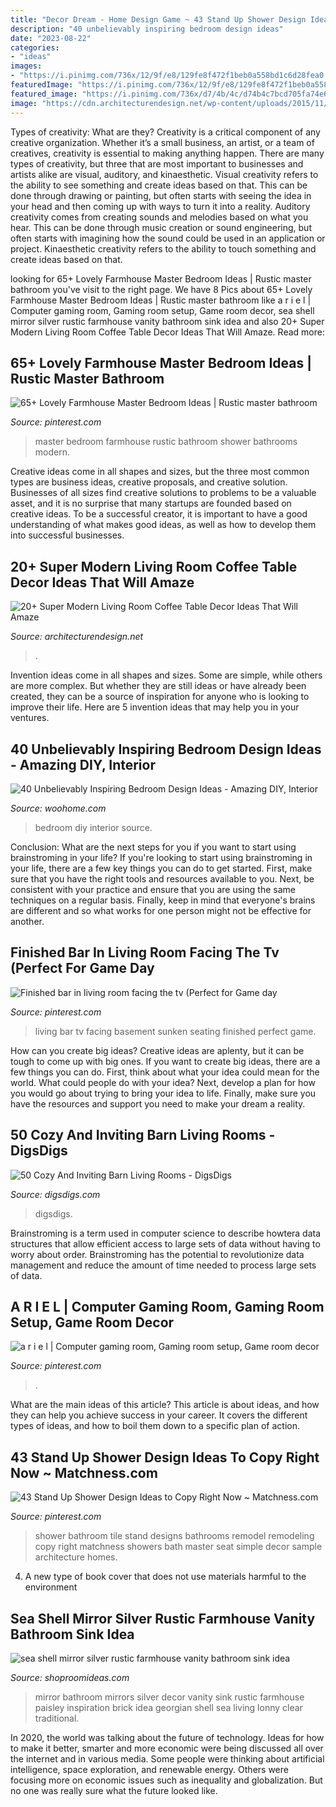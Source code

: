```yaml
---
title: "Decor Dream - Home Design Game ~ 43 Stand Up Shower Design Ideas To Copy Right Now ~ Matchness.com"
description: "40 unbelievably inspiring bedroom design ideas"
date: "2023-08-22"
categories:
- "ideas"
images:
- "https://i.pinimg.com/736x/12/9f/e8/129fe8f472f1beb0a558bd1c6d28fea0.jpg"
featuredImage: "https://i.pinimg.com/736x/12/9f/e8/129fe8f472f1beb0a558bd1c6d28fea0.jpg"
featured_image: "https://i.pinimg.com/736x/d7/4b/4c/d74b4c7bcd705fa74e60cf7847715fa6--basement-ideas-living-rooms.jpg"
image: "https://cdn.architecturendesign.net/wp-content/uploads/2015/11/AD-21-bottle-vase-coffee-table-decor.jpg"
---
```



Types of creativity: What are they?
Creativity is a critical component of any creative organization. Whether it’s a small business, an artist, or a team of creatives, creativity is essential to making anything happen. There are many types of creativity, but three that are most important to businesses and artists alike are visual, auditory, and kinaesthetic. 
Visual creativity refers to the ability to see something and create ideas based on that. This can be done through drawing or painting, but often starts with seeing the idea in your head and then coming up with ways to turn it into a reality. Auditory creativity comes from creating sounds and melodies based on what you hear. This can be done through music creation or sound engineering, but often starts with imagining how the sound could be used in an application or project. Kinaesthetic creativity refers to the ability to touch something and create ideas based on that.

	

		
looking for 65+ Lovely Farmhouse Master Bedroom Ideas | Rustic master bathroom you've visit to the right page. We have 8 Pics about 65+ Lovely Farmhouse Master Bedroom Ideas | Rustic master bathroom like a r i e l | Computer gaming room, Gaming room setup, Game room decor, sea shell mirror silver rustic farmhouse vanity bathroom sink idea and also 20+ Super Modern Living Room Coffee Table Decor Ideas That Will Amaze. Read more:
		
    
## 65+ Lovely Farmhouse Master Bedroom Ideas | Rustic Master Bathroom

<img loading=lazy src="https://i.pinimg.com/736x/12/9f/e8/129fe8f472f1beb0a558bd1c6d28fea0.jpg" onerror="this.onerror=null;this.src='https://tse3.mm.bing.net/th?id=OIP.nRnWxBxI_mRyAbQzrXwowAHaJ3&amp;pid=15.1';" alt="65+ Lovely Farmhouse Master Bedroom Ideas | Rustic master bathroom">

_Source: pinterest.com_

>master bedroom farmhouse rustic bathroom shower bathrooms modern. 

	

Creative ideas come in all shapes and sizes, but the three most common types are business ideas, creative proposals, and creative solution. Businesses of all sizes find creative solutions to problems to be a valuable asset, and it is no surprise that many startups are founded based on creative ideas. To be a successful creator, it is important to have a good understanding of what makes good ideas, as well as how to develop them into successful businesses.

    
## 20+ Super Modern Living Room Coffee Table Decor Ideas That Will Amaze

<img loading=lazy src="https://cdn.architecturendesign.net/wp-content/uploads/2015/11/AD-21-bottle-vase-coffee-table-decor.jpg" onerror="this.onerror=null;this.src='https://tse4.mm.bing.net/th?id=OIP.kWCZLd9woBskpfGy9AqRaAHaKc&amp;pid=15.1';" alt="20+ Super Modern Living Room Coffee Table Decor Ideas That Will Amaze">

_Source: architecturendesign.net_

>. 

	

Invention ideas come in all shapes and sizes. Some are simple, while others are more complex. But whether they are still ideas or have already been created, they can be a source of inspiration for anyone who is looking to improve their life. Here are 5 invention ideas that may help you in your ventures.

    
## 40 Unbelievably Inspiring Bedroom Design Ideas - Amazing DIY, Interior

<img loading=lazy src="http://www.woohome.com/wp-content/uploads/2014/01/Wonderful-Bedroom-Design-Ideas-38.jpg" onerror="this.onerror=null;this.src='https://tse4.mm.bing.net/th?id=OIP.pRh_tzUNwYhPkksqlnPK5gHaKL&amp;pid=15.1';" alt="40 Unbelievably Inspiring Bedroom Design Ideas - Amazing DIY, Interior">

_Source: woohome.com_

>bedroom diy interior source. 

	

Conclusion: What are the next steps for you if you want to start using brainstroming in your life?
If you're looking to start using brainstroming in your life, there are a few key things you can do to get started. First, make sure that you have the right tools and resources available to you. Next, be consistent with your practice and ensure that you are using the same techniques on a regular basis. Finally, keep in mind that everyone's brains are different and so what works for one person might not be effective for another.

    
## Finished Bar In Living Room Facing The Tv (Perfect For Game Day

<img loading=lazy src="https://i.pinimg.com/736x/d7/4b/4c/d74b4c7bcd705fa74e60cf7847715fa6--basement-ideas-living-rooms.jpg" onerror="this.onerror=null;this.src='https://tse2.mm.bing.net/th?id=OIP.LIyg36Uv7TipF-IcA1dmbgHaJ3&amp;pid=15.1';" alt="Finished bar in living room facing the tv (Perfect for Game day">

_Source: pinterest.com_

>living bar tv facing basement sunken seating finished perfect game. 

	

How can you create big ideas?
Creative ideas are aplenty, but it can be tough to come up with big ones. If you want to create big ideas, there are a few things you can do. First, think about what your idea could mean for the world. What could people do with your idea? Next, develop a plan for how you would go about trying to bring your idea to life. Finally, make sure you have the resources and support you need to make your dream a reality.

    
## 50 Cozy And Inviting Barn Living Rooms - DigsDigs

<img loading=lazy src="https://www.digsdigs.com/photos/cozy-and-inviting-barn-living-rooms-27.jpg" onerror="this.onerror=null;this.src='https://tse2.mm.bing.net/th?id=OIP.4NHOlfS97wBA42sW8MgwygHaLH&amp;pid=15.1';" alt="50 Cozy And Inviting Barn Living Rooms - DigsDigs">

_Source: digsdigs.com_

>digsdigs. 

	

Brainstroming is a term used in computer science to describe howtera data structures that allow efficient access to large sets of data without having to worry about order. Brainstroming has the potential to revolutionize data management and reduce the amount of time needed to process large sets of data.

    
## A R I E L | Computer Gaming Room, Gaming Room Setup, Game Room Decor

<img loading=lazy src="https://i.pinimg.com/736x/e0/ec/90/e0ec90780303f298dd456e411cdd8906.jpg" onerror="this.onerror=null;this.src='https://tse3.mm.bing.net/th?id=OIP.O6QLvBJ5FeN5pHVM3rmGzAHaJ3&amp;pid=15.1';" alt="a r i e l | Computer gaming room, Gaming room setup, Game room decor">

_Source: pinterest.com_

>. 

	

What are the main ideas of this article?
This article is about ideas, and how they can help you achieve success in your career. It covers the different types of ideas, and how to boil them down to a specific plan of action.

    
## 43 Stand Up Shower Design Ideas To Copy Right Now ~ Matchness.com

<img loading=lazy src="https://i.pinimg.com/736x/2f/b5/a6/2fb5a68b7d84bb0e467d21f903d33516.jpg" onerror="this.onerror=null;this.src='https://tse3.mm.bing.net/th?id=OIP.4MAAR45U35hfCpaJj9oHLgHaJ3&amp;pid=15.1';" alt="43 Stand Up Shower Design Ideas to Copy Right Now ~ Matchness.com">

_Source: pinterest.com_

>shower bathroom tile stand designs bathrooms remodel remodeling copy right matchness showers bath master seat simple decor sample architecture homes. 

	

4. A new type of book cover that does not use materials harmful to the environment 

    
## Sea Shell Mirror Silver Rustic Farmhouse Vanity Bathroom Sink Idea

<img loading=lazy src="http://shoproomideas.com/wp-content/uploads/2016/03/sea-shell-mirror-silver-rustic-farmhouse-vanity-bathroom-sink-idea-inspiration-brick-wall-georgian-traditional-decor-house-shop-room-ideas-clear-sink-.jpg" onerror="this.onerror=null;this.src='https://tse3.mm.bing.net/th?id=OIP.fwPHCBKiiINSiu1r9zHgbgHaLH&amp;pid=15.1';" alt="sea shell mirror silver rustic farmhouse vanity bathroom sink idea">

_Source: shoproomideas.com_

>mirror bathroom mirrors silver decor vanity sink rustic farmhouse paisley inspiration brick idea georgian shell sea living lonny clear traditional. 

	

In 2020, the world was talking about the future of technology. Ideas for how to make it better, smarter and more economic were being discussed all over the internet and in various media. Some people were thinking about artificial intelligence, space exploration, and renewable energy. Others were focusing more on economic issues such as inequality and globalization. But no one was really sure what the future looked like.

